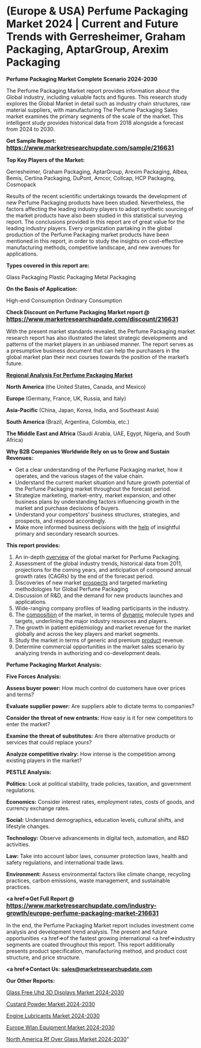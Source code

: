 # (Europe & USA) Perfume Packaging Market 2024 | Current and Future Trends with Gerresheimer, Graham Packaging, AptarGroup, Arexim Packaging

<strong>Perfume Packaging Market Complete Scenario 2024-2030</strong>

The Perfume Packaging Market report provides information about the Global industry, including valuable facts and figures. This research study explores the Global Market in detail such as industry chain structures, raw material suppliers, with manufacturing The Perfume Packaging Sales market examines the primary segments of the scale of the market. This intelligent study provides historical data from 2018 alongside a forecast from 2024 to 2030.

<strong>Get Sample Report: <a href=https://www.marketresearchupdate.com/sample/216631><font size=3 color=#0000ff>https://www.marketresearchupdate.com/sample/216631</font></a></strong>

<strong>Top Key Players of the Market:</strong>

Gerresheimer, Graham Packaging, AptarGroup, Arexim Packaging, Albea, Bemis, Certina Packaging, DuPont, Amcor, Collcap, HCP Packaging, Cosmopack

Results of the recent scientific undertakings towards the development of new Perfume Packaging products have been studied. Nevertheless, the factors affecting the leading industry players to adopt synthetic sourcing of the market products have also been studied in this statistical surveying report. The conclusions provided in this report are of great value for the leading industry players. Every organization partaking in the global production of the Perfume Packaging market products have been mentioned in this report, in order to study the insights on cost-effective manufacturing methods, competitive landscape, and new avenues for applications.

<strong>Types covered in this report are: </strong>

Glass Packaging
Plastic Packaging
Metal Packaging

<strong>On the Basis of Application:</strong>

High-end Consumption
Ordinary Consumption

<strong>Check Discount on Perfume Packaging Market report @ <a href=https://www.marketresearchupdate.com/discount/216631><font size=3 color=#0000ff>https://www.marketresearchupdate.com/discount/216631</font></a></strong>

With the present market standards revealed, the Perfume Packaging market research report has also illustrated the latest strategic developments and patterns of the market players in an unbiased manner. The report serves as a presumptive business document that can help the purchasers in the global market plan their next courses towards the position of the market’s future.

<strong><u><b>Regional Analysis For Perfume Packaging Market</b></u></strong>

<strong><b>North America</b></strong> (the United States, Canada, and Mexico)

<strong><b>Europe </b></strong>(Germany, France, UK, Russia, and Italy)

<strong><b>Asia-Pacific</b></strong> (China, Japan, Korea, India, and Southeast Asia)

<strong><b>South America</b></strong> (Brazil, Argentina, Colombia, etc.)

<strong><b>The Middle East and Africa</b></strong> (Saudi Arabia, UAE, Egypt, Nigeria, and South Africa)

<strong>Why B2B Companies Worldwide Rely on us to Grow and Sustain Revenues:</strong>
<ul>
  <li>Get a clear understanding of the Perfume Packaging market, how it operates, and the various stages of the value chain.</li>
  <li>Understand the current market situation and future growth potential of the Perfume Packaging market throughout the forecast period.</li>
  <li>Strategize marketing, market-entry, market expansion, and other business plans by understanding factors influencing growth in the market and purchase decisions of buyers.</li>
  <li>Understand your competitors’ business structures, strategies, and prospects, and respond accordingly.</li>
  <li>Make more informed business decisions with the <a href=ASDF991299>help</a> of insightful primary and secondary research sources.</li>
</ul>
<strong>This report provides:</strong>
<ol>
  <li>An in-depth <a href=>overview</a> of the global market for Perfume Packaging.</li>
  <li>Assessment of the global industry trends, historical data from 2011, projections for the coming years, and anticipation of compound annual growth rates (CAGRs) by the end of the forecast period.</li>
  <li>Discoveries of new market <a href=>prospects</a> and targeted marketing methodologies for Global Perfume Packaging</li>
  <li>Discussion of R&amp;D, and the demand for new products launches and applications.</li>
  <li>Wide-ranging company profiles of leading participants in the industry.</li>
  <li>The <a href=ASDF881288>composition</a> of the market, in terms of <a href=>dynamic</a> molecule types and targets, underlining the major industry resources and players.</li>
  <li>The growth in patient epidemiology and market revenue for the market globally and across the key players and market segments.</li>
  <li>Study the market in terms of generic and premium <a href=>product</a> revenue.</li>
  <li>Determine commercial opportunities in the market sales scenario by analyzing trends in authorizing and co-development deals.</li>
</ol>

<strong>Perfume Packaging Market Analysis:</strong>

<strong>Five Forces Analysis:</strong>

<strong>Assess buyer power:</strong> How much control do customers have over prices and terms?

<strong>Evaluate supplier power:</strong> Are suppliers able to dictate terms to companies?

<strong>Consider the threat of new entrants:</strong> How easy is it for new competitors to enter the market?

<strong>Examine the threat of substitutes:</strong> Are there alternative products or services that could replace yours?

<strong>Analyze competitive rivalry:</strong> How intense is the competition among existing players in the market?

<strong>PESTLE Analysis:</strong>

<strong>Politics:</strong> Look at political stability, trade policies, taxation, and government regulations.

<strong>Economics:</strong> Consider interest rates, employment rates, costs of goods, and currency exchange rates.

<strong>Social:</strong> Understand demographics, education levels, cultural shifts, and lifestyle changes.

<strong>Technology:</strong> Observe advancements in digital tech, automation, and R&D activities.

<strong>Law:</strong> Take into account labor laws, consumer protection laws, health and safety regulations, and international trade laws.

<strong>Environment:</strong> Assess environmental factors like climate change, recycling practices, carbon emissions, waste management, and sustainable practices.

<strong><a href=>Get Full Report</a> @ <a href=https://www.marketresearchupdate.com/industry-growth/europe-perfume-packaging-market-216631><font size=3 color=#0000ff>https://www.marketresearchupdate.com/industry-growth/europe-perfume-packaging-market-216631</font></a></strong>

In the end, the Perfume Packaging Market report includes investment come analysis and development trend analysis. The present and future opportunities <a href=>of</a> the fastest growing international <a href=>industry</a> segments are coated throughout this report. This report additionally presents product specification, manufacturing method, and product cost structure, and price structure.

<strong><a href=><strong>Contact Us:</strong></a></strong>
<strong>sales@marketresearchupdate.com</strong>

<strong>Our Other Reports:</strong>

<a href=https://www.linkedin.com/pulse/glass-free-uhd-3d-displays-market-202-what-factors>Glass Free Uhd 3D Displays Market 2024-2030</a>

<a href=https://www.linkedin.com/pulse/custard-powder-market-report-2023-top-company>Custard Powder Market 2024-2030</a>

<a href=https://www.linkedin.com/pulse/engine-lubricants-market-size-industry-growth>Engine Lubricants Market 2024-2030</a>

<a href=https://www.linkedin.com/pulse/europe-wlan-equipment-market-overview-demand-blmzf/>Europe Wlan Equipment Market 2024-2030</a>

<a href=https://www.linkedin.com/pulse/north-america-rf-over-glass-market-demand-growth-challenges-z0qmc/>North America Rf Over Glass Market 2024-2030</a>"
